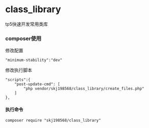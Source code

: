 # class_library
tp5快速开发常用类库
### composer使用
修改配置
```
"minimum-stability":"dev"
```
修改执行脚本
```
"scripts":{
    "post-update-cmd": [
        "php vendor/skj198568/class_library/create_files.php"
    ]
},
```
#### 执行命令
```
composer require "skj198568/class_library"
```